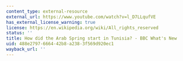 ```yaml
---
content_type: external-resource
external_url: https://www.youtube.com/watch?v=l_D7LLqufVE
has_external_license_warning: true
license: https://en.wikipedia.org/wiki/All_rights_reserved
status: ''
title: How did the Arab Spring start in Tunisia? - BBC What's New
uid: 488e2797-6664-42b8-a238-3f569d920ec1
wayback_url: ''
---
```

